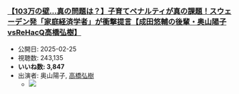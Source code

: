 ### [【103万の壁…真の問題は？】子育てペナルティが真の課題！スウェーデン発「家庭経済学者」が衝撃提言【成田悠輔の後輩・奥山陽子vsReHacQ高橋弘樹】](https://www.youtube.com/watch?v=8vuAaVgEAGA)
-   公開日: 2025-02-25
-   視聴数: 243,135
-   **いいね数: 3,847**
-   出演者: 奥山陽子, [高橋弘樹](/rehacq_fan/people/高橋弘樹 "wikilink")
    - [![](https://img.youtube.com/vi/8vuAaVgEAGA/hqdefault.jpg)](https://www.youtube.com/watch?v=8vuAaVgEAGA)
